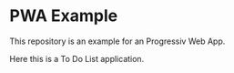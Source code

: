 # PWA Example

This repository is an example for an Progressiv Web App.

Here this is a To Do List application.
